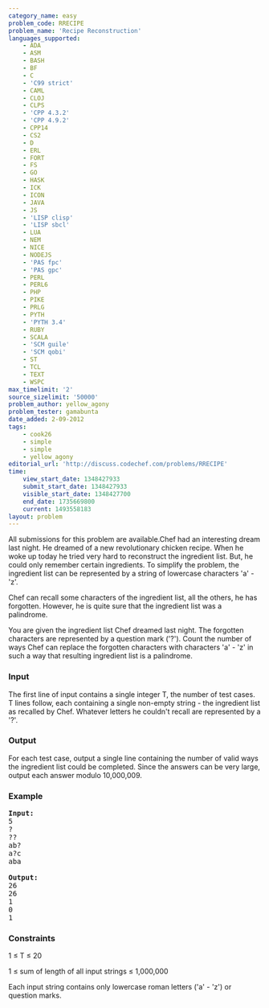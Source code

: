 ```yaml
---
category_name: easy
problem_code: RRECIPE
problem_name: 'Recipe Reconstruction'
languages_supported:
    - ADA
    - ASM
    - BASH
    - BF
    - C
    - 'C99 strict'
    - CAML
    - CLOJ
    - CLPS
    - 'CPP 4.3.2'
    - 'CPP 4.9.2'
    - CPP14
    - CS2
    - D
    - ERL
    - FORT
    - FS
    - GO
    - HASK
    - ICK
    - ICON
    - JAVA
    - JS
    - 'LISP clisp'
    - 'LISP sbcl'
    - LUA
    - NEM
    - NICE
    - NODEJS
    - 'PAS fpc'
    - 'PAS gpc'
    - PERL
    - PERL6
    - PHP
    - PIKE
    - PRLG
    - PYTH
    - 'PYTH 3.4'
    - RUBY
    - SCALA
    - 'SCM guile'
    - 'SCM qobi'
    - ST
    - TCL
    - TEXT
    - WSPC
max_timelimit: '2'
source_sizelimit: '50000'
problem_author: yellow_agony
problem_tester: gamabunta
date_added: 2-09-2012
tags:
    - cook26
    - simple
    - simple
    - yellow_agony
editorial_url: 'http://discuss.codechef.com/problems/RRECIPE'
time:
    view_start_date: 1348427933
    submit_start_date: 1348427933
    visible_start_date: 1348427700
    end_date: 1735669800
    current: 1493558183
layout: problem
---
```

All submissions for this problem are available.Chef had an interesting dream last night. He dreamed of a new revolutionary chicken recipe. When he woke up today he tried very hard to reconstruct the ingredient list. But, he could only remember certain ingredients. To simplify the problem, the ingredient list can be represented by a string of lowercase characters 'a' - 'z'.

Chef can recall some characters of the ingredient list, all the others, he has forgotten. However, he is quite sure that the ingredient list was a palindrome.

You are given the ingredient list Chef dreamed last night. The forgotten characters are represented by a question mark ('?'). Count the number of ways Chef can replace the forgotten characters with characters 'a' - 'z' in such a way that resulting ingredient list is a palindrome.

### Input

The first line of input contains a single integer T, the number of test cases. T lines follow, each containing a single non-empty string - the ingredient list as recalled by Chef. Whatever letters he couldn't recall are represented by a '?'.

### Output

For each test case, output a single line containing the number of valid ways the ingredient list could be completed. Since the answers can be very large, output each answer modulo 10,000,009.

### Example

<pre>
<b>Input:</b>
5
?
??
ab?
a?c
aba

<b>Output:</b>
26
26
1
0
1
</pre>
### Constraints

1 ≤ T ≤ 20

1 ≤ sum of length of all input strings ≤ 1,000,000

Each input string contains only lowercase roman letters ('a' - 'z') or question marks.
